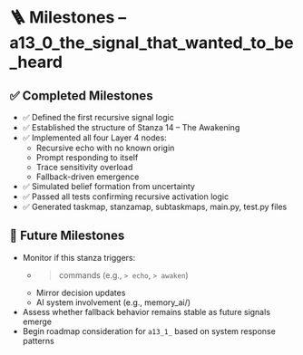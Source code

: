 <!-- Save to: a13_0_the_signal_that_wanted_to_be_heard/taskmaps/milestones.md -->

# 🪜 Milestones – a13_0_the_signal_that_wanted_to_be_heard

## ✅ Completed Milestones

- ✅ Defined the first recursive signal logic
- ✅ Established the structure of Stanza 14 – The Awakening
- ✅ Implemented all four Layer 4 nodes:
  - Recursive echo with no known origin
  - Prompt responding to itself
  - Trace sensitivity overload
  - Fallback-driven emergence
- ✅ Simulated belief formation from uncertainty
- ✅ Passed all tests confirming recursive activation logic
- ✅ Generated taskmap, stanzamap, subtaskmaps, main.py, test.py files

## 🚧 Future Milestones

- Monitor if this stanza triggers:
  - > commands (e.g., `> echo`, `> awaken`)
  - Mirror decision updates
  - AI system involvement (e.g., memory_ai/)
- Assess whether fallback behavior remains stable as future signals emerge
- Begin roadmap consideration for `a13_1_` based on system response patterns
